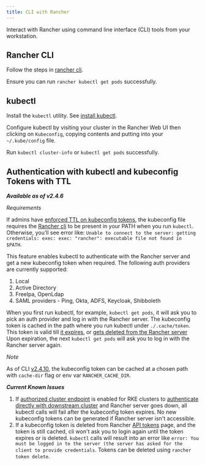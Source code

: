 ```yaml
---
title: CLI with Rancher
---
```


Interact with Rancher using command line interface (CLI) tools from your workstation.

## Rancher CLI

Follow the steps in [rancher cli](../../reference-guides/cli-with-rancher/cli-with-rancher.md).

Ensure you can run `rancher kubectl get pods` successfully.


## kubectl
Install the `kubectl` utility. See [install kubectl](https://kubernetes.io/docs/tasks/tools/install-kubectl/).


Configure kubectl by visiting your cluster in the Rancher Web UI then clicking on `Kubeconfig`, copying contents and putting into your `~/.kube/config` file.

Run `kubectl cluster-info` or `kubectl get pods` successfully.

## Authentication with kubectl and kubeconfig Tokens with TTL

_**Available as of v2.4.6**_

_Requirements_

If admins have [enforced TTL on kubeconfig tokens](../../reference-guides/about-the-api/api-tokens.md#setting-ttl-on-kubeconfig-tokens), the kubeconfig file requires the [Rancher cli](cli.md) to be present in your PATH when you run `kubectl`. Otherwise, you’ll see error like:
`Unable to connect to the server: getting credentials: exec: exec: "rancher": executable file not found in $PATH`.

This feature enables kubectl to authenticate with the Rancher server and get a new kubeconfig token when required. The following auth providers are currently supported:

1. Local
2. Active Directory
3. FreeIpa, OpenLdap
4. SAML providers - Ping, Okta, ADFS, Keycloak, Shibboleth

When you first run kubectl, for example, `kubectl get pods`, it will ask you to pick an auth provider and log in with the Rancher server.
The kubeconfig token is cached in the path where you run kubectl under `./.cache/token`. This token is valid till [it expires](../../reference-guides/about-the-api/api-tokens.md#setting-ttl-on-kubeconfig-tokens), or [gets deleted from the Rancher server](../../reference-guides/about-the-api/api-tokens.md#deleting-tokens)
Upon expiration, the next `kubectl get pods` will ask you to log in with the Rancher server again.

_Note_

As of CLI [v2.4.10](https://github.com/rancher/cli/releases/tag/v2.4.10), the kubeconfig token can be cached at a chosen path with `cache-dir` flag or env var `RANCHER_CACHE_DIR`.

_**Current Known Issues**_

1. If [authorized cluster endpoint](../../reference-guides/rancher-manager-architecture/communicating-with-downstream-user-clusters.md#4-authorized-cluster-endpoint) is enabled for RKE clusters to [authenticate directly with downstream cluster](../../how-to-guides/advanced-user-guides/manage-clusters/access-clusters/use-kubectl-and-kubeconfig.md#authenticating-directly-with-a-downstream-cluster) and Rancher server goes down, all kubectl calls will fail after the kubeconfig token expires. No new kubeconfig tokens can be generated if Rancher server isn't accessible.
2. If a kubeconfig token is deleted from Rancher [API tokens](../../reference-guides/about-the-api/api-tokens.md#deleting-tokens) page, and the token is still cached, cli won't ask you to login again until the token expires or is deleted.
`kubectl` calls will result into an error like `error: You must be logged in to the server (the server has asked for the client to provide credentials`. Tokens can be deleted using `rancher token delete`.
